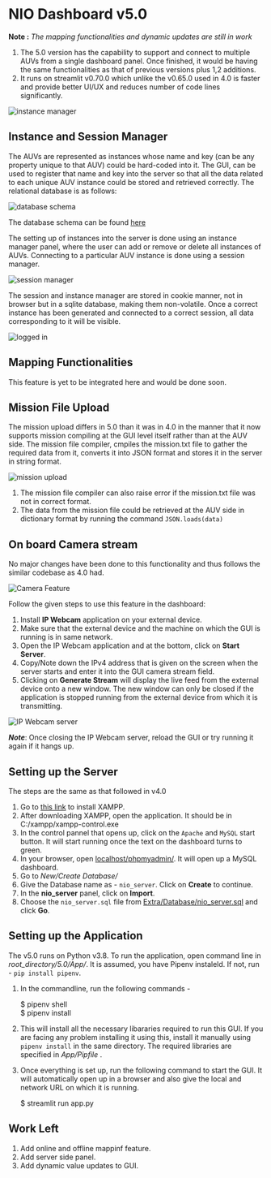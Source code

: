 # NIO Dashboard v5.0

__Note :__ _The mapping functionalities and dynamic updates are still in work_

1. The 5.0 version has the capability to support and connect to multiple AUVs from a single dashboard panel. Once finished, it would be having the same functionalities as that of previous versions plus 1,2 additions.
2. It runs on streamlit v0.70.0 which unlike the v0.65.0 used in 4.0 is faster and provide better UI/UX and reduces number of code lines significantly.

![instance manager](Extra/Images/landing_page.png)

## Instance and Session Manager

The AUVs are represented as instances whose name and key (can be any property unique to that AUV) could be hard-coded into it. The GUI, can be used to register that name and key into the server so that all the data related to each unique AUV instance could be stored and retrieved correctly. The relational database is as follows:

![database schema](Extra/Images/database_schema.png)

The database schema can be found [here](https://dbdiagram.io/d/5fa93c393a78976d7b7b1d16)

The setting up of instances into the server is done using an instance manager panel, where the user can add or remove or delete all instances of AUVs. Connecting to a particular AUV instance is done using a session manager.

![session manager](Extra/Images/instance_login.png)

The session and instance manager are stored in cookie manner, not in browser but in a sqlite database, making them non-volatile. Once a correct instance has been generated and connected to a correct session, all data corresponding to it will be visible.

![logged in](Extra/Images/logged_in.png)

## Mapping Functionalities

This feature is yet to be integrated here and would be done soon.

## Mission File Upload

The mission upload differs in 5.0 than it was in 4.0 in the manner that it now supports mission compiling at the GUI level itself rather than at the AUV side. The mission file compiler, cmpiles the mission.txt file to gather the required data from it, converts it into JSON format and stores it in the server in string format.

![mission upload](Extra/Images/file_upload.png)

1. The mission file compiler can also raise error if the mission.txt file was not in correct format.
2. The data from the mission file could be retrieved at the AUV side in dictionary format by running the command `JSON.loads(data)`

## On board Camera stream

No major changes have been done to this functionality and thus follows the similar codebase as 4.0 had.

![Camera Feature](Extra/Images/camera.png)

Follow the given steps to use this feature in the dashboard:

1. Install __IP Webcam__ application on your external device.
2. Make sure that the external device and the machine on which the GUI is running is in same network.
3. Open the IP Webcam application and at the bottom, click on __Start Server__.
4. Copy/Note down the IPv4 address that is given on the screen when the server starts and enter it into the GUI camera stream field.
5. Clicking on __Generate Stream__ will display the live feed from the external device onto a new window. The new window can only be closed if the application is stopped running from the external device from which it is transmitting.

![IP Webcam server](Extra/Images/ip_address.png)

___Note___: Once closing the IP Webcam server, reload the GUI or try running it again if it hangs up.

## Setting up the Server

The steps are the same as that followed in v4.0

1. Go to [this link](https://www.apachefriends.org/download.html) to install XAMPP.
2. After downloading XAMPP, open the application. It should be in C:/xampp/xampp-control.exe
3. In the control pannel that opens up, click on the `Apache` and `MySQL` start button. It will start running once the text on the dashboard turns to green.
4. In your browser, open [localhost/phpmyadmin/](http://localhost/phpmyadmin/). It will open up a MySQL dashboard.
5. Go to _New/Create Database/_
6. Give the Database name as - `nio_server`. Click on **Create** to continue.
7. In the **nio_server** panel, click on **Import**.
8. Choose the `nio_server.sql` file from [Extra/Database/nio_server.sql](Extra/Database/nio_server.sql) and click **Go**.

## Setting up the Application

The v5.0 runs on Python v3.8. To run the application, open command line in _root_directory/5.0/App/_. It is assumed, you have Pipenv instaleld. If not, run - `pip install pipenv`. 

1. In the commandline, run the following commands - 

    $ pipenv shell <br>
    $ pipenv install

2. This will install all the necessary libararies required to run this GUI. If you are facing any problem installing it using this, install it manually using `pipenv install` in the same directory. The required libraries are specified in _App/Pipfile_ . 
3. Once everything is set up, run the following command to start the GUI. It will automatically open up in a browser and also give the local and network URL on which it is running.

    $ streamlit run app.py

## Work Left

1. Add online and offline mappinf feature.
2. Add server side panel.
3. Add dynamic value updates to GUI.